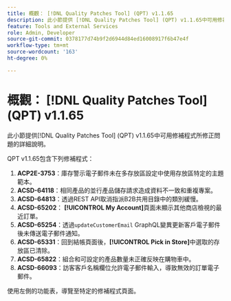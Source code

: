 ```yaml
---
title: 概觀： [!DNL Quality Patches Tool] (QPT) v1.1.65
description: 此小節提供 [!DNL Quality Patches Tool] (QPT) v1.1.65中可用修補程式所修正問題的詳細說明。
feature: Tools and External Services
role: Admin, Developer
source-git-commit: 0378177d74b9f2d6944d84ed16008917f6b47e4f
workflow-type: tm+mt
source-wordcount: '163'
ht-degree: 0%

---
```


# 概觀： [!DNL Quality Patches Tool] (QPT) v1.1.65

此小節提供[!DNL Quality Patches Tool] (QPT) v1.1.65中可用修補程式所修正問題的詳細說明。

QPT v1.1.65包含下列修補程式：
1. **ACP2E-3753**：庫存警示電子郵件未在多存放區設定中使用存放區特定的主題範本。
1. **ACSD-64118**：相同產品的並行產品儲存請求造成資料不一致和重複專案。
1. **ACSD-64813**：透過REST API取消指派B2B共用目錄中的類別緩慢。
1. **ACSD-65202**： **[!UICONTROL My Account]**&#x200B;頁面未顯示其他商店檢視的最近訂單。
1. **ACSD-65254**：透過`updateCustomerEmail` GraphQL變異更新客戶電子郵件後未傳送電子郵件通知。
1. **ACSD-65331**：回到結帳頁面後，**[!UICONTROL Pick in Store]**&#x200B;中選取的存放區已清除。
1. **ACSD-65822**：組合和可設定的產品數量未正確反映在購物車中。
1. **ACSD-66093**：訪客客戶名稱欄位允許電子郵件輸入，導致無效的訂單電子郵件。

使用左側的功能表，導覽至特定的修補程式頁面。

